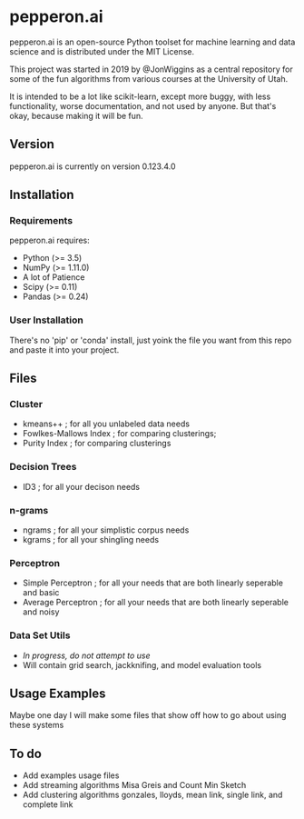 # pepperon.ai

pepperon.ai is an open-source Python toolset for machine learning and data science and is distributed under the MIT License.

This project was started in 2019 by @JonWiggins as a central repository for some of the fun algorithms from various courses at the University of Utah. 


It is intended to be a lot like scikit-learn, except more buggy, with less functionality, worse documentation, and not used by anyone. But that's okay, because making it will be fun.

## Version
pepperon.ai is currently on version 0.123.4.0

## Installation

### Requirements
pepperon.ai requires:
- Python (>= 3.5)
- NumPy (>= 1.11.0)
- A lot of Patience
- Scipy (>= 0.11)
- Pandas (>= 0.24)

### User Installation
There's no 'pip' or 'conda' install, just yoink the file you want from this repo and paste it into your project.


## Files

### Cluster
- kmeans++ ; for all you unlabeled data needs
- Fowlkes-Mallows Index ; for comparing clusterings;
- Purity Index ; for comparing clusterings

### Decision Trees
- ID3 ; for all your decison needs

### n-grams
- ngrams ; for all your simplistic corpus needs 
- kgrams ; for all your shingling needs

### Perceptron
- Simple Perceptron ; for all your needs that are both linearly seperable and basic
- Average Perceptron ; for all your needs that are both linearly seperable and noisy

### Data Set Utils
- *In progress, do not attempt to use*
- Will contain grid search, jackknifing, and model evaluation tools

## Usage Examples
Maybe one day I will make some files that show off how to go about using these systems

## To do
- Add examples usage files
- Add streaming algorithms Misa Greis and Count Min Sketch
- Add clustering algorithms gonzales, lloyds, mean link, single link, and complete link

